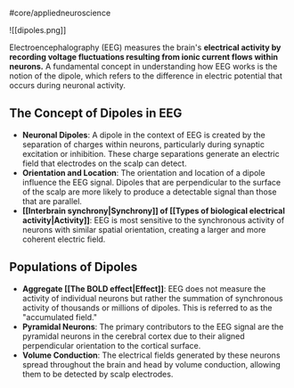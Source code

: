 #core/appliedneuroscience 

![[dipoles.png]]

Electroencephalography (EEG) measures the brain's **electrical activity by recording voltage fluctuations resulting from ionic current flows within neurons.** A fundamental concept in understanding how EEG works is the notion of the dipole, which refers to the difference in electric potential that occurs during neuronal activity.

## The Concept of Dipoles in EEG

- **Neuronal Dipoles**: A dipole in the context of EEG is created by the separation of charges within neurons, particularly during synaptic excitation or inhibition. These charge separations generate an electric field that electrodes on the scalp can detect.
- **Orientation and Location**: The orientation and location of a dipole influence the EEG signal. Dipoles that are perpendicular to the surface of the scalp are more likely to produce a detectable signal than those that are parallel.
- **[[Interbrain synchrony|Synchrony]] of [[Types of biological electrical activity|Activity]]**: EEG is most sensitive to the synchronous activity of neurons with similar spatial orientation, creating a larger and more coherent electric field.

## Populations of Dipoles

- **Aggregate [[The BOLD effect|Effect]]**: EEG does not measure the activity of individual neurons but rather the summation of synchronous activity of thousands or millions of dipoles. This is referred to as the "accumulated field."
- **Pyramidal Neurons**: The primary contributors to the EEG signal are the pyramidal neurons in the cerebral cortex due to their aligned perpendicular orientation to the cortical surface.
- **Volume Conduction**: The electrical fields generated by these neurons spread throughout the brain and head by volume conduction, allowing them to be detected by scalp electrodes.